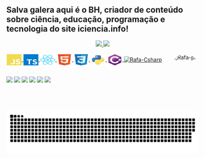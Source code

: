 ## Salva galera aqui é o BH, criador de conteúdo sobre ciência, educação, programação e tecnologia do site iciencia.info!
<div align="center">
  <a href="https://github.com/brunohdmacedo">
  <img height="180em" src="https://github-readme-stats.vercel.app/api?username=brunohdmacedo&show_icons=true&theme=dracula&include_all_commits=true&count_private=true"/>
  <img height="180em" src="https://github-readme-stats.vercel.app/api/top-langs/?username=brunohdmacedo&layout=compact&langs_count=7&theme=dracula"/>
</div>
<div style="display: inline_block"><br>
  <img align="center" alt="Rafa-Js" height="30" width="40" src="https://raw.githubusercontent.com/devicons/devicon/master/icons/javascript/javascript-plain.svg">
  <img align="center" alt="Rafa-Ts" height="30" width="40" src="https://raw.githubusercontent.com/devicons/devicon/master/icons/typescript/typescript-plain.svg">
  <img align="center" alt="Rafa-React" height="30" width="40" src="https://raw.githubusercontent.com/devicons/devicon/master/icons/react/react-original.svg">
  <img align="center" alt="Rafa-HTML" height="30" width="40" src="https://raw.githubusercontent.com/devicons/devicon/master/icons/html5/html5-original.svg">
  <img align="center" alt="Rafa-CSS" height="30" width="40" src="https://raw.githubusercontent.com/devicons/devicon/master/icons/css3/css3-original.svg">
  <img align="center" alt="Rafa-Python" height="30" width="40" src="https://raw.githubusercontent.com/devicons/devicon/master/icons/python/python-original.svg">
  <img align="center" alt="Rafa-Csharp" height="30" width="40" src="https://raw.githubusercontent.com/devicons/devicon/master/icons/csharp/csharp-original.svg">
  <img align="center" alt="Rafa-Csharp" height="30" width="40" src="https://user-images.githubusercontent.com/16247638/148286751-de042621-31c6-4554-ae68-736b34f856f8.png">
  <img align="right" alt="Rafa-pic" height="150" style="border-radius:50px;" src="https://instagram.fbfh3-3.fna.fbcdn.net/v/t51.2885-15/e35/71176431_491885054726270_117668014153099329_n.jpg?_nc_ht=instagram.fbfh3-3.fna.fbcdn.net&_nc_cat=102&_nc_ohc=p-qcfRof31UAX9KGBbS&edm=AP_V10EBAAAA&ccb=7-4&oh=00_AT-hIavLdXzJlhgwQefoo921GY2CKzJyvIYrPMfchsDX-A&oe=61DCD161&_nc_sid=4f375e?width=676&height=676">
</div>
  
  ##
 
<div> 
  <a href="https://www.youtube.com/channel/UC8K_vQQT6qDPo6myPOIsSpg" target="_blank"><img src="https://img.shields.io/badge/YouTube-FF0000?style=for-the-badge&logo=youtube&logoColor=white" target="_blank"></a>
  <a href="https://instagram.com/bhsdesigner" target="_blank"><img src="https://img.shields.io/badge/-Instagram-%23E4405F?style=for-the-badge&logo=instagram&logoColor=white" target="_blank"></a>
 	<a href="https://www.twitch.tv/bhsga" target="_blank"><img src="https://img.shields.io/badge/Twitch-9146FF?style=for-the-badge&logo=twitch&logoColor=white" target="_blank"></a>
 <a href="https://discord.gg/DFj98C4EDH" target="_blank"><img src="https://img.shields.io/badge/Discord-7289DA?style=for-the-badge&logo=discord&logoColor=white" target="_blank"></a> 
  <a href = "mailto:brunohenriquedourado@gmail.com"><img src="https://img.shields.io/badge/-Gmail-%23333?style=for-the-badge&logo=gmail&logoColor=white" target="_blank"></a>
  <a href="https://br.linkedin.com/in/bruno-hd-macedo" target="_blank"><img src="https://img.shields.io/badge/-LinkedIn-%230077B5?style=for-the-badge&logo=linkedin&logoColor=white" target="_blank"></a> 
 
  ![Snake animation](https://github.com/brunohdmacedo/brunohdmacedo/blob/output/github-contribution-grid-snake.svg)
 
</div>
